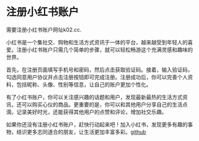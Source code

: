 # 注册小红书账户

需要注册小红书账户网址k02.cc. 

小红书是一个集社交、购物和生活方式资讯于一体的平台，越来越受到年轻人的喜爱。注册小红书账户只需几个简单的步骤，就可以轻松畅游这个充满灵感和趣味的世界。

首先，在注册页面填写手机号和密码，然后点击获取验证码。接着，输入验证码，勾选同意用户协议并点击注册按钮即可完成注册。注册成功后，你可以完善个人资料，包括昵称、头像、性别等信息，让自己的账户更加个性化。

有了小红书账户，你可以关注感兴趣的话题和用户，发现最新最热的生活方式资讯，还可以购买心仪的商品。更重要的是，你可以和其他用户分享自己的生活点滴，记录美好时光，还能获得其他用户的点赞和评论，增加社交乐趣。

如果你还没有注册小红书账户，赶快行动起来吧！加入小红书，发现更多有趣的事物，结识更多志同道合的朋友，让生活更加丰富多彩。[github](https://github.com)
